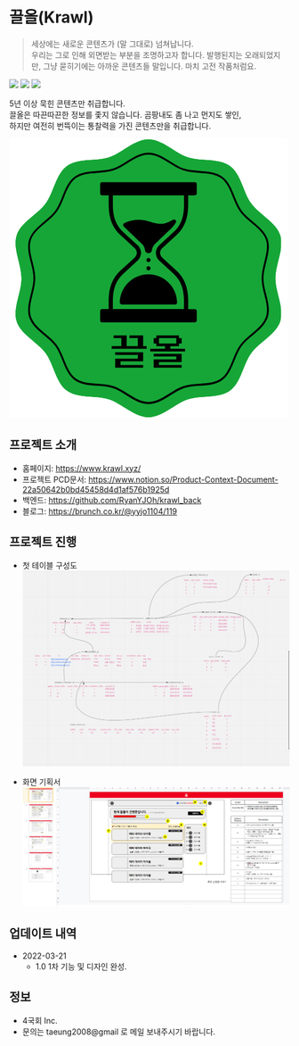 # 끌올(Krawl)

> 세상에는 새로운 콘텐츠가 (말 그대로) 넘쳐납니다.<br>
> 우리는 그로 인해 외면받는 부분을 조명하고자 합니다. 발행된지는 오래되었지만, 그냥 묻히기에는 아까운 콘텐츠들 말입니다. 마치 고전 작품처럼요.

<img src="https://img.shields.io/badge/Django-092E20?style=flat&logo=Django&logoColor=white"/>
<img src="https://img.shields.io/badge/Next.js-000000?style=flat&logo=Next.js&logoColor=white"/>
<img src="https://img.shields.io/badge/TypeScript-3178C6?style=flat&logo=TypeScript&logoColor=white"/>

5년 이상 묵힌 콘텐츠만 취급합니다.<br>
끌올은 따끈따끈한 정보를 좇지 않습니다. 곰팡내도 좀 나고 먼지도 쌓인,<br>
하지만 여전히 번뜩이는 통찰력을 가진 콘텐츠만을 취급합니다.

![](./public/image/krawl-logo-new.png)

## 프로젝트 소개

- 홈페이지: https://www.krawl.xyz/
- 프로젝트 PCD문서: https://www.notion.so/Product-Context-Document-22a50642b0bd45458d4d1af576b1925d
- 백엔드: https://github.com/RyanYJOh/krawl_back
- 블로그: https://brunch.co.kr/@yyjo1104/119

## 프로젝트 진행

- 첫 테이블 구성도
  ![](./public/image/table_setup.png)

- 화면 기획서
  ![](./public/image/view_setup.png)

## 업데이트 내역

- 2022-03-21
  - 1.0 1차 기능 및 디자인 완성.

## 정보

- 4국회 Inc.
- 문의는 taeung2008@gmail 로 메일 보내주시기 바랍니다.
